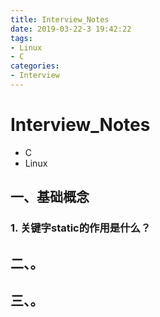 ```yaml
---
title: Interview_Notes
date: 2019-03-22-3 19:42:22
tags:
- Linux
- C
categories:
- Interview
---
```


# Interview_Notes

+ C
+ Linux


<!-- more -->

## 一、基础概念

### 1. 关键字static的作用是什么？

## 二、。

## 三、。